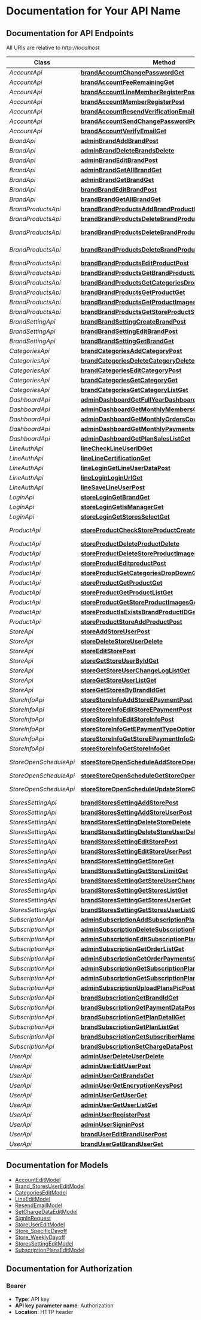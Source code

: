 # Documentation for Your API Name

<a name="documentation-for-api-endpoints"></a>
## Documentation for API Endpoints

All URIs are relative to *http://localhost*

| Class | Method | HTTP request | Description |
|------------ | ------------- | ------------- | -------------|
| *AccountApi* | [**brandAccountChangePasswordGet**](Apis/AccountApi.md#brandaccountchangepasswordget) | **GET** /brand/Account/change-password |  |
*AccountApi* | [**brandAccountFeeRemainingGet**](Apis/AccountApi.md#brandaccountfeeremainingget) | **GET** /brand/Account/FeeRemaining |  |
*AccountApi* | [**brandAccountLineMemberRegisterPost**](Apis/AccountApi.md#brandaccountlinememberregisterpost) | **POST** /brand/Account/LineMemberRegister |  |
*AccountApi* | [**brandAccountMemberRegisterPost**](Apis/AccountApi.md#brandaccountmemberregisterpost) | **POST** /brand/Account/MemberRegister |  |
*AccountApi* | [**brandAccountResendVerificationEmailPost**](Apis/AccountApi.md#brandaccountresendverificationemailpost) | **POST** /brand/Account/ResendVerificationEmail |  |
*AccountApi* | [**brandAccountSendChangePasswordPost**](Apis/AccountApi.md#brandaccountsendchangepasswordpost) | **POST** /brand/Account/SendChangePassword |  |
*AccountApi* | [**brandAccountVerifyEmailGet**](Apis/AccountApi.md#brandaccountverifyemailget) | **GET** /brand/Account/verify-email |  |
| *BrandApi* | [**adminBrandAddBrandPost**](Apis/BrandApi.md#adminbrandaddbrandpost) | **POST** /admin/Brand/AddBrand |  |
*BrandApi* | [**adminBrandDeleteBrandsDelete**](Apis/BrandApi.md#adminbranddeletebrandsdelete) | **DELETE** /admin/Brand/DeleteBrands |  |
*BrandApi* | [**adminBrandEditBrandPost**](Apis/BrandApi.md#adminbrandeditbrandpost) | **POST** /admin/Brand/EditBrand |  |
*BrandApi* | [**adminBrandGetAllBrandGet**](Apis/BrandApi.md#adminbrandgetallbrandget) | **GET** /admin/Brand/GetAllBrand |  |
*BrandApi* | [**adminBrandGetBrandGet**](Apis/BrandApi.md#adminbrandgetbrandget) | **GET** /admin/Brand/GetBrand |  |
*BrandApi* | [**brandBrandEditBrandPost**](Apis/BrandApi.md#brandbrandeditbrandpost) | **POST** /Brand/Brand/EditBrand |  |
*BrandApi* | [**brandBrandGetAllBrandGet**](Apis/BrandApi.md#brandbrandgetallbrandget) | **GET** /Brand/Brand/GetAllBrand |  |
| *BrandProductsApi* | [**brandBrandProductsAddBrandProductPost**](Apis/BrandProductsApi.md#brandbrandproductsaddbrandproductpost) | **POST** /brand/BrandProducts/AddBrandProduct |  |
*BrandProductsApi* | [**brandBrandProductsDeleteBrandProductDelete**](Apis/BrandProductsApi.md#brandbrandproductsdeletebrandproductdelete) | **DELETE** /brand/BrandProducts/DeleteBrandProduct |  |
*BrandProductsApi* | [**brandBrandProductsDeleteBrandProductImageDelete**](Apis/BrandProductsApi.md#brandbrandproductsdeletebrandproductimagedelete) | **DELETE** /brand/BrandProducts/DeleteBrandProductImage |  |
*BrandProductsApi* | [**brandBrandProductsDeleteBrandProductPermissionsGet**](Apis/BrandProductsApi.md#brandbrandproductsdeletebrandproductpermissionsget) | **GET** /brand/BrandProducts/DeleteBrandProduct_permissions |  |
*BrandProductsApi* | [**brandBrandProductsEditProductPost**](Apis/BrandProductsApi.md#brandbrandproductseditproductpost) | **POST** /brand/BrandProducts/EditProduct |  |
*BrandProductsApi* | [**brandBrandProductsGetBrandProductListGet**](Apis/BrandProductsApi.md#brandbrandproductsgetbrandproductlistget) | **GET** /brand/BrandProducts/GetBrandProductList |  |
*BrandProductsApi* | [**brandBrandProductsGetCategoriesDropDownGet**](Apis/BrandProductsApi.md#brandbrandproductsgetcategoriesdropdownget) | **GET** /brand/BrandProducts/GetCategoriesDropDown |  |
*BrandProductsApi* | [**brandBrandProductsGetProductGet**](Apis/BrandProductsApi.md#brandbrandproductsgetproductget) | **GET** /brand/BrandProducts/GetProduct |  |
*BrandProductsApi* | [**brandBrandProductsGetProductImagesGet**](Apis/BrandProductsApi.md#brandbrandproductsgetproductimagesget) | **GET** /brand/BrandProducts/GetProductImages |  |
*BrandProductsApi* | [**brandBrandProductsGetStoreProductStateGet**](Apis/BrandProductsApi.md#brandbrandproductsgetstoreproductstateget) | **GET** /brand/BrandProducts/GetStoreProductState |  |
| *BrandSettingApi* | [**brandBrandSettingCreateBrandPost**](Apis/BrandSettingApi.md#brandbrandsettingcreatebrandpost) | **POST** /brand/BrandSetting/CreateBrand |  |
*BrandSettingApi* | [**brandBrandSettingEditBrandPost**](Apis/BrandSettingApi.md#brandbrandsettingeditbrandpost) | **POST** /brand/BrandSetting/EditBrand |  |
*BrandSettingApi* | [**brandBrandSettingGetBrandGet**](Apis/BrandSettingApi.md#brandbrandsettinggetbrandget) | **GET** /brand/BrandSetting/GetBrand |  |
| *CategoriesApi* | [**brandCategoriesAddCategoryPost**](Apis/CategoriesApi.md#brandcategoriesaddcategorypost) | **POST** /brand/Categories/AddCategory |  |
*CategoriesApi* | [**brandCategoriesDeleteCategoryDelete**](Apis/CategoriesApi.md#brandcategoriesdeletecategorydelete) | **DELETE** /brand/Categories/DeleteCategory |  |
*CategoriesApi* | [**brandCategoriesEditCategoryPost**](Apis/CategoriesApi.md#brandcategorieseditcategorypost) | **POST** /brand/Categories/EditCategory |  |
*CategoriesApi* | [**brandCategoriesGetCategoryGet**](Apis/CategoriesApi.md#brandcategoriesgetcategoryget) | **GET** /brand/Categories/GetCategory |  |
*CategoriesApi* | [**brandCategoriesGetCategoryListGet**](Apis/CategoriesApi.md#brandcategoriesgetcategorylistget) | **GET** /brand/Categories/GetCategoryList |  |
| *DashboardApi* | [**adminDashboardGetFullYearDashboardDataGet**](Apis/DashboardApi.md#admindashboardgetfullyeardashboarddataget) | **GET** /admin/Dashboard/GetFullYearDashboardData |  |
*DashboardApi* | [**adminDashboardGetMonthlyMembersCountGet**](Apis/DashboardApi.md#admindashboardgetmonthlymemberscountget) | **GET** /admin/Dashboard/GetMonthlyMembersCount |  |
*DashboardApi* | [**adminDashboardGetMonthlyOrdersCountGet**](Apis/DashboardApi.md#admindashboardgetmonthlyorderscountget) | **GET** /admin/Dashboard/GetMonthlyOrdersCount |  |
*DashboardApi* | [**adminDashboardGetMonthlyPaymentsGet**](Apis/DashboardApi.md#admindashboardgetmonthlypaymentsget) | **GET** /admin/Dashboard/GetMonthlyPayments |  |
*DashboardApi* | [**adminDashboardGetPlanSalesListGet**](Apis/DashboardApi.md#admindashboardgetplansaleslistget) | **GET** /admin/Dashboard/GetPlanSalesList |  |
| *LineAuthApi* | [**lineCheckLineUserIDGet**](Apis/LineAuthApi.md#linechecklineuseridget) | **GET** /Line/CheckLineUserID |  |
*LineAuthApi* | [**lineLineCertificationGet**](Apis/LineAuthApi.md#linelinecertificationget) | **GET** /Line/LineCertification |  |
*LineAuthApi* | [**lineLoginGetLineUserDataPost**](Apis/LineAuthApi.md#linelogingetlineuserdatapost) | **POST** /LineLogin/GetLineUserData |  |
*LineAuthApi* | [**lineLoginLoginUrlGet**](Apis/LineAuthApi.md#lineloginloginurlget) | **GET** /LineLogin/LoginUrl |  |
*LineAuthApi* | [**lineSaveLineUserPost**](Apis/LineAuthApi.md#linesavelineuserpost) | **POST** /Line/SaveLineUser |  |
| *LoginApi* | [**storeLoginGetBrandGet**](Apis/LoginApi.md#storelogingetbrandget) | **GET** /store/Login/GetBrand |  |
*LoginApi* | [**storeLoginGetIsManagerGet**](Apis/LoginApi.md#storelogingetismanagerget) | **GET** /store/Login/GetIsManager |  |
*LoginApi* | [**storeLoginGetStoresSelectGet**](Apis/LoginApi.md#storelogingetstoresselectget) | **GET** /store/Login/GetStoresSelect |  |
| *ProductApi* | [**storeProductCheckStoreProductCreatePermissionGet**](Apis/ProductApi.md#storeproductcheckstoreproductcreatepermissionget) | **GET** /StoreProduct/CheckStoreProductCreatePermission |  |
*ProductApi* | [**storeProductDeleteProductDelete**](Apis/ProductApi.md#storeproductdeleteproductdelete) | **DELETE** /StoreProduct/DeleteProduct |  |
*ProductApi* | [**storeProductDeleteStoreProductImageDelete**](Apis/ProductApi.md#storeproductdeletestoreproductimagedelete) | **DELETE** /StoreProduct/DeleteStoreProductImage |  |
*ProductApi* | [**storeProductEditproductPost**](Apis/ProductApi.md#storeproducteditproductpost) | **POST** /StoreProduct/Editproduct |  |
*ProductApi* | [**storeProductGetCategoriesDropDownGet**](Apis/ProductApi.md#storeproductgetcategoriesdropdownget) | **GET** /StoreProduct/GetCategoriesDropDown |  |
*ProductApi* | [**storeProductGetProductGet**](Apis/ProductApi.md#storeproductgetproductget) | **GET** /StoreProduct/GetProduct |  |
*ProductApi* | [**storeProductGetProductListGet**](Apis/ProductApi.md#storeproductgetproductlistget) | **GET** /StoreProduct/GetProductList |  |
*ProductApi* | [**storeProductGetStoreProductImagesGet**](Apis/ProductApi.md#storeproductgetstoreproductimagesget) | **GET** /StoreProduct/GetStoreProductImages |  |
*ProductApi* | [**storeProductIsExistsBrandProductIDGet**](Apis/ProductApi.md#storeproductisexistsbrandproductidget) | **GET** /StoreProduct/IsExistsBrandProductID |  |
*ProductApi* | [**storeProductStoreAddProductPost**](Apis/ProductApi.md#storeproductstoreaddproductpost) | **POST** /StoreProduct/StoreAddProduct |  |
| *StoreApi* | [**storeAddStoreUserPost**](Apis/StoreApi.md#storeaddstoreuserpost) | **POST** /Store/AddStoreUser |  |
*StoreApi* | [**storeDeleteStoreUserDelete**](Apis/StoreApi.md#storedeletestoreuserdelete) | **DELETE** /Store/DeleteStoreUser |  |
*StoreApi* | [**storeEditStorePost**](Apis/StoreApi.md#storeeditstorepost) | **POST** /Store/EditStore |  |
*StoreApi* | [**storeGetStoreUserByIdGet**](Apis/StoreApi.md#storegetstoreuserbyidget) | **GET** /Store/GetStoreUserById |  |
*StoreApi* | [**storeGetStoreUserChangeLogListGet**](Apis/StoreApi.md#storegetstoreuserchangeloglistget) | **GET** /Store/GetStoreUserChangeLogList |  |
*StoreApi* | [**storeGetStoreUserListGet**](Apis/StoreApi.md#storegetstoreuserlistget) | **GET** /Store/GetStoreUserList |  |
*StoreApi* | [**storeGetStoresByBrandIdGet**](Apis/StoreApi.md#storegetstoresbybrandidget) | **GET** /Store/GetStoresByBrandId |  |
| *StoreInfoApi* | [**storeStoreInfoAddStoreEPaymentPost**](Apis/StoreInfoApi.md#storestoreinfoaddstoreepaymentpost) | **POST** /store/StoreInfo/AddStoreEPayment |  |
*StoreInfoApi* | [**storeStoreInfoEditStoreEPaymentPost**](Apis/StoreInfoApi.md#storestoreinfoeditstoreepaymentpost) | **POST** /store/StoreInfo/EditStoreEPayment |  |
*StoreInfoApi* | [**storeStoreInfoEditStoreInfoPost**](Apis/StoreInfoApi.md#storestoreinfoeditstoreinfopost) | **POST** /store/StoreInfo/EditStoreInfo |  |
*StoreInfoApi* | [**storeStoreInfoGetEPaymentTypeOptionsGet**](Apis/StoreInfoApi.md#storestoreinfogetepaymenttypeoptionsget) | **GET** /store/StoreInfo/GetEPaymentTypeOptions |  |
*StoreInfoApi* | [**storeStoreInfoGetStoreEPaymentInfoGet**](Apis/StoreInfoApi.md#storestoreinfogetstoreepaymentinfoget) | **GET** /store/StoreInfo/GetStoreEPaymentInfo |  |
*StoreInfoApi* | [**storeStoreInfoGetStoreInfoGet**](Apis/StoreInfoApi.md#storestoreinfogetstoreinfoget) | **GET** /store/StoreInfo/GetStoreInfo |  |
| *StoreOpenScheduleApi* | [**storeStoreOpenScheduleAddStoreOpenSchedulePost**](Apis/StoreOpenScheduleApi.md#storestoreopenscheduleaddstoreopenschedulepost) | **POST** /store/StoreOpenSchedule/AddStoreOpenSchedule |  |
*StoreOpenScheduleApi* | [**storeStoreOpenScheduleGetStoreOpenScheduleGet**](Apis/StoreOpenScheduleApi.md#storestoreopenschedulegetstoreopenscheduleget) | **GET** /store/StoreOpenSchedule/GetStoreOpenSchedule |  |
*StoreOpenScheduleApi* | [**storeStoreOpenScheduleUpdateStoreOpenSchedulePost**](Apis/StoreOpenScheduleApi.md#storestoreopenscheduleupdatestoreopenschedulepost) | **POST** /store/StoreOpenSchedule/UpdateStoreOpenSchedule |  |
| *StoresSettingApi* | [**brandStoresSettingAddStorePost**](Apis/StoresSettingApi.md#brandstoressettingaddstorepost) | **POST** /brand/StoresSetting/AddStore |  |
*StoresSettingApi* | [**brandStoresSettingAddStoreUserPost**](Apis/StoresSettingApi.md#brandstoressettingaddstoreuserpost) | **POST** /brand/StoresSetting/AddStoreUser |  |
*StoresSettingApi* | [**brandStoresSettingDeleteStoreDelete**](Apis/StoresSettingApi.md#brandstoressettingdeletestoredelete) | **DELETE** /brand/StoresSetting/DeleteStore |  |
*StoresSettingApi* | [**brandStoresSettingDeleteStoreUserDelete**](Apis/StoresSettingApi.md#brandstoressettingdeletestoreuserdelete) | **DELETE** /brand/StoresSetting/DeleteStoreUser |  |
*StoresSettingApi* | [**brandStoresSettingEditStorePost**](Apis/StoresSettingApi.md#brandstoressettingeditstorepost) | **POST** /brand/StoresSetting/EditStore |  |
*StoresSettingApi* | [**brandStoresSettingEditStoreUserPost**](Apis/StoresSettingApi.md#brandstoressettingeditstoreuserpost) | **POST** /brand/StoresSetting/EditStoreUser |  |
*StoresSettingApi* | [**brandStoresSettingGetStoreGet**](Apis/StoresSettingApi.md#brandstoressettinggetstoreget) | **GET** /brand/StoresSetting/GetStore |  |
*StoresSettingApi* | [**brandStoresSettingGetStoreLimitGet**](Apis/StoresSettingApi.md#brandstoressettinggetstorelimitget) | **GET** /brand/StoresSetting/GetStoreLimit |  |
*StoresSettingApi* | [**brandStoresSettingGetStoreUserChangeLogListGet**](Apis/StoresSettingApi.md#brandstoressettinggetstoreuserchangeloglistget) | **GET** /brand/StoresSetting/GetStoreUserChangeLogList |  |
*StoresSettingApi* | [**brandStoresSettingGetStoresListGet**](Apis/StoresSettingApi.md#brandstoressettinggetstoreslistget) | **GET** /brand/StoresSetting/GetStoresList |  |
*StoresSettingApi* | [**brandStoresSettingGetStoresUserGet**](Apis/StoresSettingApi.md#brandstoressettinggetstoresuserget) | **GET** /brand/StoresSetting/GetStoresUser |  |
*StoresSettingApi* | [**brandStoresSettingGetStoresUserListGet**](Apis/StoresSettingApi.md#brandstoressettinggetstoresuserlistget) | **GET** /brand/StoresSetting/GetStoresUserList |  |
| *SubscriptionApi* | [**adminSubscriptionAddSubscriptionPlanPost**](Apis/SubscriptionApi.md#adminsubscriptionaddsubscriptionplanpost) | **POST** /admin/Subscription/AddSubscriptionPlan |  |
*SubscriptionApi* | [**adminSubscriptionDeleteSubscriptionPlanDelete**](Apis/SubscriptionApi.md#adminsubscriptiondeletesubscriptionplandelete) | **DELETE** /admin/Subscription/DeleteSubscriptionPlan |  |
*SubscriptionApi* | [**adminSubscriptionEditSubscriptionPlanPost**](Apis/SubscriptionApi.md#adminsubscriptioneditsubscriptionplanpost) | **POST** /admin/Subscription/EditSubscriptionPlan |  |
*SubscriptionApi* | [**adminSubscriptionGetOrderListGet**](Apis/SubscriptionApi.md#adminsubscriptiongetorderlistget) | **GET** /admin/Subscription/GetOrderList |  |
*SubscriptionApi* | [**adminSubscriptionGetOrderPaymentsGet**](Apis/SubscriptionApi.md#adminsubscriptiongetorderpaymentsget) | **GET** /admin/Subscription/GetOrderPayments |  |
*SubscriptionApi* | [**adminSubscriptionGetSubscriptionPlanGet**](Apis/SubscriptionApi.md#adminsubscriptiongetsubscriptionplanget) | **GET** /admin/Subscription/GetSubscriptionPlan |  |
*SubscriptionApi* | [**adminSubscriptionGetSubscriptionPlanListGet**](Apis/SubscriptionApi.md#adminsubscriptiongetsubscriptionplanlistget) | **GET** /admin/Subscription/GetSubscriptionPlanList |  |
*SubscriptionApi* | [**adminSubscriptionUploadPlansPicPost**](Apis/SubscriptionApi.md#adminsubscriptionuploadplanspicpost) | **POST** /admin/Subscription/UploadPlansPic |  |
*SubscriptionApi* | [**brandSubscriptionGetBrandIdGet**](Apis/SubscriptionApi.md#brandsubscriptiongetbrandidget) | **GET** /brand/Subscription/GetBrandId |  |
*SubscriptionApi* | [**brandSubscriptionGetPaymentDataPost**](Apis/SubscriptionApi.md#brandsubscriptiongetpaymentdatapost) | **POST** /brand/Subscription/GetPaymentData |  |
*SubscriptionApi* | [**brandSubscriptionGetPlanDetailGet**](Apis/SubscriptionApi.md#brandsubscriptiongetplandetailget) | **GET** /brand/Subscription/GetPlanDetail |  |
*SubscriptionApi* | [**brandSubscriptionGetPlanListGet**](Apis/SubscriptionApi.md#brandsubscriptiongetplanlistget) | **GET** /brand/Subscription/GetPlanList |  |
*SubscriptionApi* | [**brandSubscriptionGetSubscriberNamesGet**](Apis/SubscriptionApi.md#brandsubscriptiongetsubscribernamesget) | **GET** /brand/Subscription/GetSubscriberNames |  |
*SubscriptionApi* | [**brandSubscriptionSetChargeDataPost**](Apis/SubscriptionApi.md#brandsubscriptionsetchargedatapost) | **POST** /brand/Subscription/SetChargeData |  |
| *UserApi* | [**adminUserDeleteUserDelete**](Apis/UserApi.md#adminuserdeleteuserdelete) | **DELETE** /admin/User/DeleteUser |  |
*UserApi* | [**adminUserEditUserPost**](Apis/UserApi.md#adminuseredituserpost) | **POST** /admin/User/EditUser |  |
*UserApi* | [**adminUserGetBrandsGet**](Apis/UserApi.md#adminusergetbrandsget) | **GET** /admin/User/GetBrands |  |
*UserApi* | [**adminUserGetEncryptionKeysPost**](Apis/UserApi.md#adminusergetencryptionkeyspost) | **POST** /admin/User/getEncryptionKeys |  |
*UserApi* | [**adminUserGetUserGet**](Apis/UserApi.md#adminusergetuserget) | **GET** /admin/User/GetUser |  |
*UserApi* | [**adminUserGetUserListGet**](Apis/UserApi.md#adminusergetuserlistget) | **GET** /admin/User/GetUserList |  |
*UserApi* | [**adminUserRegisterPost**](Apis/UserApi.md#adminuserregisterpost) | **POST** /admin/User/Register |  |
*UserApi* | [**adminUserSigninPost**](Apis/UserApi.md#adminusersigninpost) | **POST** /admin/User/Signin |  |
*UserApi* | [**brandUserEditBrandUserPost**](Apis/UserApi.md#brandusereditbranduserpost) | **POST** /Brand/User/EditBrandUser |  |
*UserApi* | [**brandUserGetBrandUserGet**](Apis/UserApi.md#brandusergetbranduserget) | **GET** /Brand/User/GetBrandUser |  |


<a name="documentation-for-models"></a>
## Documentation for Models

 - [AccountEditModel](./Models/AccountEditModel.md)
 - [Brand_StoresUserEditModel](./Models/Brand_StoresUserEditModel.md)
 - [CategoriesEditModel](./Models/CategoriesEditModel.md)
 - [LineEditModel](./Models/LineEditModel.md)
 - [ResendEmailModel](./Models/ResendEmailModel.md)
 - [SetChargeDataEditModel](./Models/SetChargeDataEditModel.md)
 - [SignInRequest](./Models/SignInRequest.md)
 - [StoreUserEditModel](./Models/StoreUserEditModel.md)
 - [Store_SpecificDayoff](./Models/Store_SpecificDayoff.md)
 - [Store_WeeklyDayoff](./Models/Store_WeeklyDayoff.md)
 - [StoresSettingEditModel](./Models/StoresSettingEditModel.md)
 - [SubscriptionPlansEditModel](./Models/SubscriptionPlansEditModel.md)


<a name="documentation-for-authorization"></a>
## Documentation for Authorization

<a name="Bearer"></a>
### Bearer

- **Type**: API key
- **API key parameter name**: Authorization
- **Location**: HTTP header

